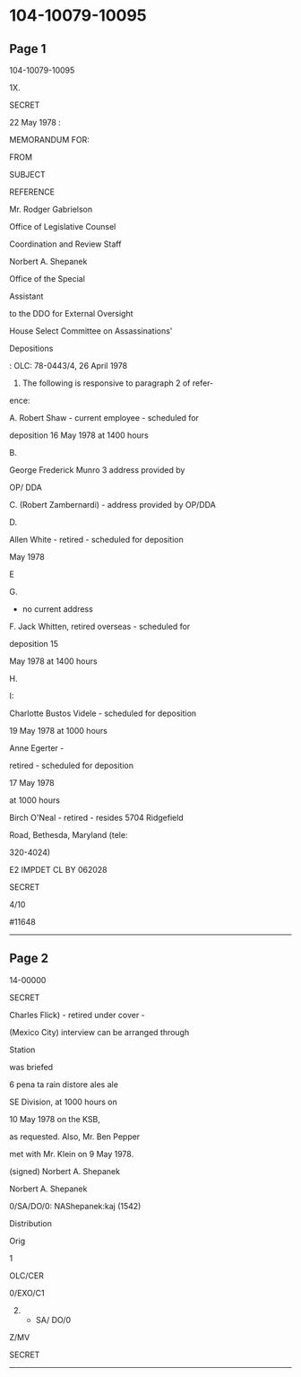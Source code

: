 # 104-10079-10095

## Page 1

104-10079-10095

1X.

SECRET

22 May 1978 :

MEMORANDUM FOR:

FROM

SUBJECT

REFERENCE

Mr. Rodger Gabrielson

Office of Legislative Counsel

Coordination and Review Staff

Norbert A. Shepanek

Office of the Special

Assistant

to the DDO for External Oversight

House Select Committee on Assassinations'

Depositions

: OLC: 78-0443/4, 26 April 1978

1. The following is responsive to paragraph 2 of refer-

ence:

A. Robert Shaw - current employee - scheduled for

deposition 16 May 1978 at 1400 hours

B.

George Frederick Munro 3 address provided by

OP/ DDA

C. (Robert Zambernardi) - address provided by OP/DDA

D.

Allen White - retired - scheduled for deposition

May 1978

E

G.

- no current address

F. Jack Whitten, retired overseas - scheduled for

deposition 15

May 1978 at 1400 hours

H.

I:

Charlotte Bustos Videle - scheduled for deposition

19 May 1978 at 1000 hours

Anne Egerter -

retired - scheduled for deposition

17 May 1978

at 1000 hours

Birch O'Neal - retired - resides 5704 Ridgefield

Road, Bethesda, Maryland (tele:

320-4024)

E2 IMPDET CL BY 062028

SECRET

4/10

#11648

---

## Page 2

14-00000

SECRET

Charles Flick) - retired under cover -

(Mexico City) interview can be arranged through

Station

was briefed

6 pena ta rain distore ales ale

SE Division, at 1000 hours on

10 May 1978 on the KSB,

as requested. Also, Mr. Ben Pepper

met with Mr. Klein on 9 May 1978.

(signed) Norbert A. Shepanek

Norbert A. Shepanek

0/SA/DO/0: NAShepanek:kaj (1542)

Distribution

Orig

1

OLC/CER

0/EXO/C1

2. - SA/ DO/0

Z/MV

SECRET

---

